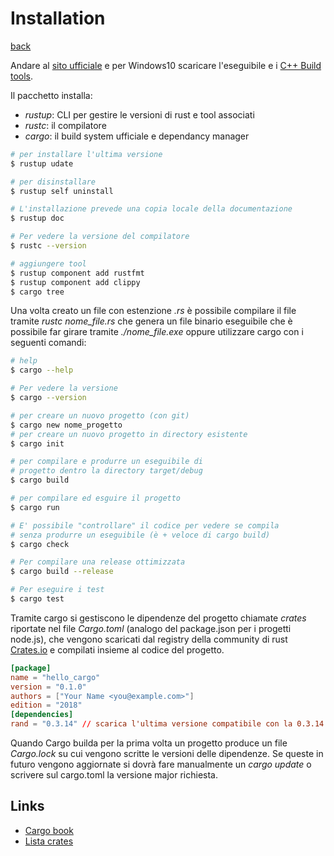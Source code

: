 # Installation

[back](../README.md)

Andare al [sito ufficiale](https://www.rust-lang.org/it/tools/install) e per Windows10 scaricare l'eseguibile e i [C++ Build tools](https://visualstudio.microsoft.com/visual-cpp-build-tools/).

Il pacchetto installa:
+ *rustup*: CLI per gestire le versioni di rust e tool associati
+ *rustc*: il compilatore
+ *cargo*: il  build system ufficiale e dependancy manager

```bash
# per installare l'ultima versione
$ rustup udate

# per disinstallare
$ rustup self uninstall

# L'installazione prevede una copia locale della documentazione
$ rustup doc

# Per vedere la versione del compilatore
$ rustc --version

# aggiungere tool
$ rustup component add rustfmt
$ rustup component add clippy
$ cargo tree
```

Una volta creato un file con estenzione *.rs* è possibile compilare il file tramite *rustc nome_file.rs* che genera un file binario eseguibile che è possibile far girare tramite *./nome_file.exe* oppure utilizzare cargo con i seguenti comandi:

```bash
# help
$ cargo --help

# Per vedere la versione 
$ cargo --version

# per creare un nuovo progetto (con git)
$ cargo new nome_progetto
# per creare un nuovo progetto in directory esistente
$ cargo init

# per compilare e produrre un eseguibile di 
# progetto dentro la directory target/debug
$ cargo build 

# per compilare ed esguire il progetto
$ cargo run 

# E' possibile "controllare" il codice per vedere se compila
# senza produrre un eseguibile (è + veloce di cargo build)
$ cargo check

# Per compilare una release ottimizzata
$ cargo build --release

# Per eseguire i test
$ cargo test


```

Tramite cargo si gestiscono le dipendenze del progetto chiamate *crates* riportate nel file *Cargo.toml* (analogo del package.json per i progetti  node.js), che vengono scaricati dal registry della community di rust [Crates.io](https://crates.io) e compilati insieme al codice del progetto.
```toml
[package]
name = "hello_cargo"
version = "0.1.0"
authors = ["Your Name <you@example.com>"]
edition = "2018"
[dependencies]
rand = "0.3.14" // scarica l'ultima versione compatibile con la 0.3.14
```

Quando Cargo builda per la prima volta un progetto produce un file *Cargo.lock* su cui vengono scritte le versioni delle dipendenze. Se queste in futuro vengono aggiornate si dovrà fare manualmente un *cargo update* o scrivere sul cargo.toml la versione major richiesta.

## Links
+ [Cargo book](https://doc.rust-lang.org/cargo/index.html)
+ [Lista crates](https://lib.rs/)


